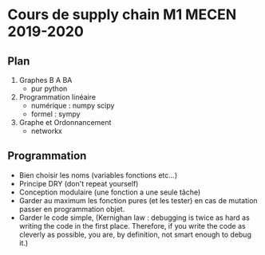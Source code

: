 # Cours de supply chain M1 MECEN 2019-2020


## Plan

1. Graphes B A BA
    - pur python
2. Programmation linéaire
    - numérique : numpy scipy
    - formel : sympy
3. Graphe et Ordonnancement
    - networkx

## Programmation

- Bien choisir les noms (variables fonctions etc...)
- Principe DRY (don't repeat yourself)
- Conception modulaire (une fonction a une seule tâche)
- Garder au maximum les fonction pures (et les tester) en cas de mutation passer en programmation objet.
- Garder le code simple, (Kernighan law : debugging is twice as hard as writing the code in the first place. Therefore, if you write the code as cleverly as possible, you are, by definition, not smart enough to debug it.)
